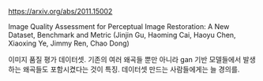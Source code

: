https://arxiv.org/abs/2011.15002

Image Quality Assessment for Perceptual Image Restoration: A New
  Dataset, Benchmark and Metric (Jinjin Gu, Haoming Cai, Haoyu Chen, Xiaoxing Ye, Jimmy Ren, Chao Dong)

이미지 품질 평가 데이터셋. 기존의 여러 왜곡들 뿐만 아니라 gan 기반 모델들에서 발생하는 왜곡들도 포함시켰다는 것이 특징. 데이터셋 만드는 사람들에게는 늘 경의를.